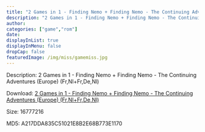 ```yaml
---
title: "2 Games in 1 - Finding Nemo + Finding Nemo - The Continuing Adventures (Europe) (Fr,Nl+Fr,De,Nl)"
description: "2 Games in 1 - Finding Nemo + Finding Nemo - The Continuing Adventures (Europe) (Fr,Nl+Fr,De,Nl)"
author: 
categories: ["game","rom"]
date: 
displayInList: true
displayInMenu: false
dropCap: false
featuredImage: /img/miss/gamemiss.jpg
---
```


Description: 2 Games in 1 - Finding Nemo + Finding Nemo - The Continuing Adventures (Europe) (Fr,Nl+Fr,De,Nl)

Download: <a style="text-decoration:underline;" href="https://mega.nz/#!vGRmlaYL!rWGZVONp5h4nWnHCnKgjKrT3HfXhaN3IiI6JBY7FiPo" target = "_blank" rel = "nofollow" > 2 Games in 1 - Finding Nemo + Finding Nemo - The Continuing Adventures (Europe) (Fr,Nl+Fr,De,Nl)</a>

Size: 16777216

MD5: A217DDA835C51021E8B2E68B773E1170

